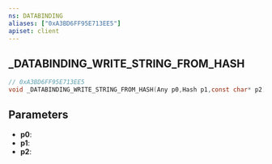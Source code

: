 ```yaml
---
ns: DATABINDING
aliases: ["0xA3BD6FF95E713EE5"]
apiset: client
---
```

## _DATABINDING_WRITE_STRING_FROM_HASH

```c
// 0xA3BD6FF95E713EE5
void _DATABINDING_WRITE_STRING_FROM_HASH(Any p0,Hash p1,const char* p2);
```


## Parameters
* **p0**:
* **p1**:
* **p2**: